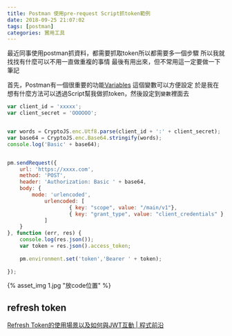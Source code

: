 ```yaml
---
title: Postman 使用pre-request Script抓token範例
date: 2018-09-25 21:07:02
tags: [postman]
categories: 實用工具
---
```


最近同事使用postman抓資料，都需要抓取token所以都需要多一個步驟
所以我就找找有什麼可以不用一直做重複的事情
最後有用出來，但不常用這一定要做一下筆記
<!--more-->
首先，Postman有一個很重要的功能[Variables](https://www.getpostman.com/docs/v6/postman/environments_and_globals/variables)
這個變數可以方便設定
於是我在想有什麼方法可以透過Script幫我做抓token，然後設定到`變數`裡面去

```javascript
var client_id = 'xxxxx';
var client_secret = 'OOOOOO';


var words = CryptoJS.enc.Utf8.parse(client_id + ':' + client_secret);
var base64 = CryptoJS.enc.Base64.stringify(words);
console.log('Basic' + base64);


pm.sendRequest({
    url: 'https://xxxx.com',
    method: 'POST',
    header: 'Authorization: Basic ' + base64,
    body: {
        mode: 'urlencoded',
            urlencoded: [
                    { key: "scope", value: "/main/v1"},
                    { key: "grant_type", value: "client_credentials" },
            ]
    }
}, function (err, res) {
    console.log(res.json());
    var token = res.json().access_token;
    
    pm.environment.set('token','Bearer ' + token);
    
});
```


{% asset_img 1.jpg "放code位置" %}


## refresh token 

[Refresh Token的使用場景以及如何與JWT互動 | 程式前沿](https://codertw.com/%E5%89%8D%E7%AB%AF%E9%96%8B%E7%99%BC/2049/)